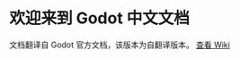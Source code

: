 # 欢迎来到 Godot 中文文档
文档翻译自 Godot 官方文档，该版本为自翻译版本。
[查看 Wiki](https://github.com/VirtualName/godot-docs-cn/wiki)
